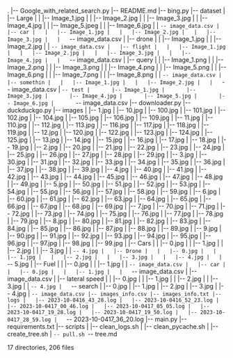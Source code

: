 .
|-- Google_with_related_search.py
|-- README.md
|-- bing.py
|-- dataset
|   |-- Large
|   |   |-- Image_1.jpg
|   |   |-- Image_2.jpg
|   |   |-- Image_3.jpg
|   |   |-- Image_4.jpg
|   |   |-- Image_5.jpeg
|   |   |-- Image_6.jpg
|   |   `-- image_data.csv
|   |-- car
|   |   |-- Image_1.jpg
|   |   |-- Image_2.jpg
|   |   |-- Image_3.jpg
|   |   `-- image_data.csv
|   |-- drone
|   |   |-- Image_1.jpg
|   |   |-- Image_2.jpg
|   |   `-- image_data.csv
|   |-- flight
|   |   |-- Image_1.jpg
|   |   |-- Image_2.jpg
|   |   |-- Image_3.jpg
|   |   |-- Image_4.jpg
|   |   `-- image_data.csv
|   |-- query
|   |   |-- Image_1.png
|   |   |-- Image_2.png
|   |   |-- Image_3.png
|   |   |-- Image_4.png
|   |   |-- Image_5.png
|   |   |-- Image_6.png
|   |   |-- Image_7.png
|   |   |-- Image_8.png
|   |   `-- image_data.csv
|   |-- somethin
|   |   |-- Image_1.jpg
|   |   |-- Image_2.jpg
|   |   `-- image_data.csv
|   `-- test
|       |-- Image_1.jpg
|       |-- Image_3.jpg
|       |-- Image_4.jpg
|       |-- Image_5.jpg
|       |-- Image_6.jpg
|       `-- image_data.csv
|-- downloader.py
|-- duckduckgo.py
|-- images
|   |-- 1.jpg
|   |-- 10.jpg
|   |-- 100.jpg
|   |-- 101.jpg
|   |-- 102.jpg
|   |-- 104.jpg
|   |-- 105.jpg
|   |-- 106.jpg
|   |-- 109.jpg
|   |-- 11.jpg
|   |-- 110.jpg
|   |-- 112.jpg
|   |-- 113.jpg
|   |-- 116.jpg
|   |-- 117.jpg
|   |-- 118.jpg
|   |-- 119.jpg
|   |-- 12.jpg
|   |-- 120.jpg
|   |-- 122.jpg
|   |-- 123.jpg
|   |-- 124.jpg
|   |-- 125.jpg
|   |-- 13.jpg
|   |-- 14.jpg
|   |-- 15.jpg
|   |-- 16.jpg
|   |-- 17.jpg
|   |-- 18.jpg
|   |-- 19.jpg
|   |-- 2.jpg
|   |-- 20.jpg
|   |-- 21.jpg
|   |-- 22.jpg
|   |-- 23.jpg
|   |-- 24.jpg
|   |-- 25.jpg
|   |-- 26.jpg
|   |-- 27.jpg
|   |-- 28.jpg
|   |-- 29.jpg
|   |-- 3.jpg
|   |-- 30.jpg
|   |-- 31.jpg
|   |-- 32.jpg
|   |-- 33.jpg
|   |-- 34.jpg
|   |-- 35.jpg
|   |-- 36.jpg
|   |-- 37.jpg
|   |-- 38.jpg
|   |-- 39.jpg
|   |-- 4.jpg
|   |-- 40.jpg
|   |-- 41.jpg
|   |-- 42.jpg
|   |-- 43.jpg
|   |-- 44.jpg
|   |-- 45.jpg
|   |-- 46.jpg
|   |-- 47.jpg
|   |-- 48.jpg
|   |-- 49.jpg
|   |-- 5.jpg
|   |-- 50.jpg
|   |-- 51.jpg
|   |-- 52.jpg
|   |-- 53.jpg
|   |-- 54.jpg
|   |-- 55.jpg
|   |-- 56.jpg
|   |-- 57.jpg
|   |-- 58.jpg
|   |-- 59.jpg
|   |-- 6.jpg
|   |-- 60.jpg
|   |-- 61.jpg
|   |-- 62.jpg
|   |-- 63.jpg
|   |-- 64.jpg
|   |-- 65.jpg
|   |-- 66.jpg
|   |-- 67.jpg
|   |-- 68.jpg
|   |-- 69.jpg
|   |-- 7.jpg
|   |-- 70.jpg
|   |-- 71.jpg
|   |-- 72.jpg
|   |-- 73.jpg
|   |-- 74.jpg
|   |-- 75.jpg
|   |-- 76.jpg
|   |-- 77.jpg
|   |-- 78.jpg
|   |-- 79.jpg
|   |-- 8.jpg
|   |-- 80.jpg
|   |-- 81.jpg
|   |-- 82.jpg
|   |-- 83.jpg
|   |-- 84.jpg
|   |-- 85.jpg
|   |-- 86.jpg
|   |-- 87.jpg
|   |-- 88.jpg
|   |-- 89.jpg
|   |-- 9.jpg
|   |-- 90.jpg
|   |-- 91.jpg
|   |-- 92.jpg
|   |-- 93.jpg
|   |-- 94.jpg
|   |-- 95.jpg
|   |-- 96.jpg
|   |-- 97.jpg
|   |-- 98.jpg
|   |-- 99.jpg
|   |-- Cars
|   |   |-- 0.jpg
|   |   |-- 1.jpg
|   |   |-- 2.jpg
|   |   |-- 3.jpg
|   |   `-- 4.jpg
|   |-- Drone
|   |   |-- 0.jpg
|   |   |-- 1.jpg
|   |   |-- 2.jpg
|   |   |-- 3.jpg
|   |   |-- 4.jpg
|   |   `-- 5.jpg
|   |-- Fuel
|   |   |-- 0.jpg
|   |   |-- 1.jpg
|   |   `-- image_data.csv
|   |-- car
|   |   |-- 0.jpg
|   |   |-- 1.jpg
|   |   `-- image_data.csv
|   |-- image_data.csv
|   |-- lateral speed
|   |   |-- 0.jpg
|   |   |-- 1.jpg
|   |   |-- 2.jpg
|   |   |-- 3.jpg
|   |   `-- 4.jpg
|   `-- search
|       |-- 0.jpg
|       |-- 1.jpg
|       |-- 2.jpg
|       |-- 3.jpg
|       |-- 4.jpg
|       `-- image_data.csv
|-- images_info.csv
|-- images_info.txt
|-- logs
|   |-- 2023-10-0416_43_28.log
|   |-- 2023-10-0416_52_23.log
|   |-- 2023-10-0417_00_46.log
|   |-- 2023-10-0417_05_05.log
|   |-- 2023-10-0417_19_28.log
|   |-- 2023-10-0417_19_50.log
|   |-- 2023-10-0417_28_59.log
|   `-- 2023-10-0417_36_20.log
|-- main.py
|-- requirements.txt
|-- scripts
|   |-- clean_logs.sh
|   |-- clean_pycache.sh
|   |-- create_tree.sh
|   `-- pull.sh
`-- tree.md

17 directories, 206 files
